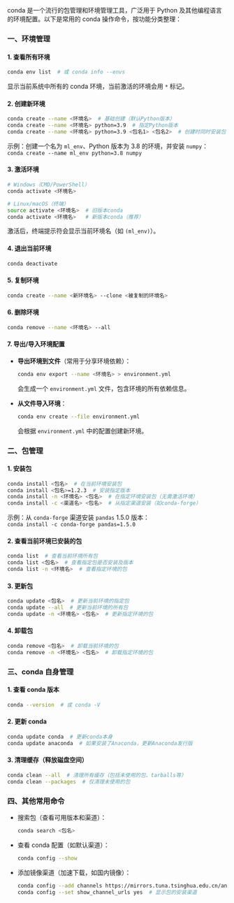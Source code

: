 conda 是一个流行的包管理和环境管理工具，广泛用于 Python 及其他编程语言的环境配置。以下是常用的 conda 操作命令，按功能分类整理：


### **一、环境管理**
#### 1. 查看所有环境
```bash
conda env list  # 或 conda info --envs
```
显示当前系统中所有的 conda 环境，当前激活的环境会用 `*` 标记。


#### 2. 创建新环境
```bash
conda create --name <环境名>  # 基础创建（默认Python版本）
conda create --name <环境名> python=3.9  # 指定Python版本
conda create --name <环境名> python=3.9 <包名1> <包名2>  # 创建时同时安装包
```
示例：创建一个名为 `ml_env`、Python 版本为 3.8 的环境，并安装 `numpy`：  
`conda create --name ml_env python=3.8 numpy`


#### 3. 激活环境
```bash
# Windows（CMD/PowerShell）
conda activate <环境名>

# Linux/macOS（终端）
source activate <环境名>  # 旧版本conda
conda activate <环境名>   # 新版本conda（推荐）
```
激活后，终端提示符会显示当前环境名（如 `(ml_env)`）。


#### 4. 退出当前环境
```bash
conda deactivate
```


#### 5. 复制环境
```bash
conda create --name <新环境名> --clone <被复制的环境名>
```


#### 6. 删除环境
```bash
conda remove --name <环境名> --all
```


#### 7. 导出/导入环境配置
- **导出环境到文件**（常用于分享环境依赖）：  
  ```bash
  conda env export --name <环境名> > environment.yml
  ```
  会生成一个 `environment.yml` 文件，包含环境的所有依赖信息。

- **从文件导入环境**：  
  ```bash
  conda env create --file environment.yml
  ```
  会根据 `environment.yml` 中的配置创建新环境。


### **二、包管理**
#### 1. 安装包
```bash
conda install <包名>  # 在当前环境安装包
conda install <包名>=1.2.3  # 安装指定版本
conda install -n <环境名> <包名>  # 在指定环境安装包（无需激活环境）
conda install -c <渠道名> <包名>  # 从指定渠道安装（如conda-forge）
```
示例：从 `conda-forge` 渠道安装 `pandas` 1.5.0 版本：  
`conda install -c conda-forge pandas=1.5.0`


#### 2. 查看当前环境已安装的包
```bash
conda list  # 查看当前环境所有包
conda list <包名>  # 查看指定包是否安装及版本
conda list -n <环境名>  # 查看指定环境的包
```


#### 3. 更新包
```bash
conda update <包名>  # 更新当前环境的指定包
conda update --all  # 更新当前环境的所有包
conda update -n <环境名> <包名>  # 更新指定环境的包
```


#### 4. 卸载包
```bash
conda remove <包名>  # 卸载当前环境的包
conda remove -n <环境名> <包名>  # 卸载指定环境的包
```


### **三、conda 自身管理**
#### 1. 查看 conda 版本
```bash
conda --version  # 或 conda -V
```


#### 2. 更新 conda
```bash
conda update conda  # 更新conda本身
conda update anaconda  # 如果安装了Anaconda，更新Anaconda发行版
```


#### 3. 清理缓存（释放磁盘空间）
```bash
conda clean --all  # 清理所有缓存（包括未使用的包、tarballs等）
conda clean --packages  # 仅清理未使用的包
```


### **四、其他常用命令**
- 搜索包（查看可用版本和渠道）：  
  ```bash
  conda search <包名>
  ```

- 查看 conda 配置（如默认渠道）：  
  ```bash
  conda config --show
  ```

- 添加镜像渠道（加速下载，如国内镜像）：  
  ```bash
  conda config --add channels https://mirrors.tuna.tsinghua.edu.cn/anaconda/pkgs/main/
  conda config --set show_channel_urls yes  # 显示包的安装渠道
  ```
